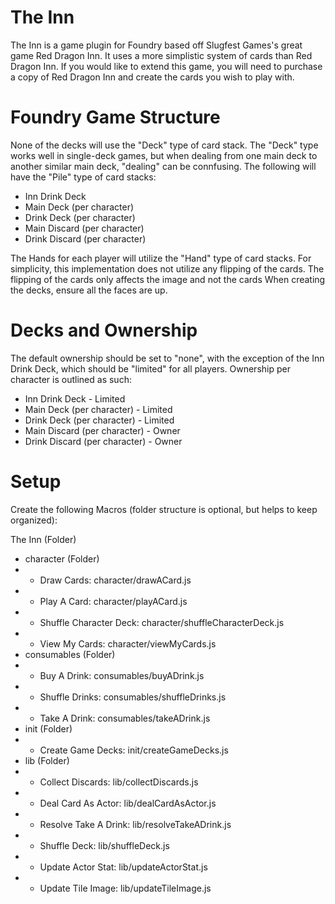 # The Inn

The Inn is a game plugin for Foundry based off Slugfest Games's great game Red Dragon Inn.  It uses a more simplistic system of cards than Red Dragon Inn.  If you would like to extend this game, you will need to purchase a copy of Red Dragon Inn and create the cards you wish to play with.

# Foundry Game Structure

None of the decks will use the "Deck" type of card stack.  The "Deck" type works well in single-deck games, but when dealing from one main deck to another similar main deck, "dealing" can be connfusing.  The following will have the "Pile" type of card stacks:

- Inn Drink Deck
- Main Deck (per character)
- Drink Deck (per character)
- Main Discard (per character)
- Drink Discard (per character)

The Hands for each player will utilize the "Hand" type of card stacks.  For simplicity, this implementation does not utilize any flipping of the cards.  The flipping of the cards only affects the image and not the cards When creating the decks, ensure all the faces are up.

# Decks and Ownership

The default ownership should be set to "none", with the exception of the Inn Drink Deck, which should be "limited" for all players.  Ownership per character is outlined as such:

  - Inn Drink Deck - Limited
  - Main Deck (per character) - Limited
  - Drink Deck (per character) - Limited
  - Main Discard (per character) - Owner
  - Drink Discard (per character) - Owner

# Setup

Create the following Macros (folder structure is optional, but helps to keep organized):

   The Inn (Folder)
   - character (Folder)
   - - Draw Cards: character/drawACard.js
   - - Play A Card: character/playACard.js
   - - Shuffle Character Deck: character/shuffleCharacterDeck.js
   - - View My Cards: character/viewMyCards.js
   - consumables (Folder)
   - - Buy A Drink: consumables/buyADrink.js
   - - Shuffle Drinks: consumables/shuffleDrinks.js
   - - Take A Drink: consumables/takeADrink.js
   - init (Folder)
   - - Create Game Decks: init/createGameDecks.js
   - lib (Folder)
   - - Collect Discards: lib/collectDiscards.js
   - - Deal Card As Actor: lib/dealCardAsActor.js
   - - Resolve Take A Drink: lib/resolveTakeADrink.js
   - - Shuffle Deck: lib/shuffleDeck.js
   - - Update Actor Stat: lib/updateActorStat.js
   - - Update Tile Image: lib/updateTileImage.js

